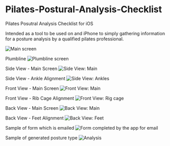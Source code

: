 Pilates-Postural-Analysis-Checklist
===================================

Pilates Posutral Analysis Checklist for iOS

Intended as a tool to be used on and iPhone to simply gathering information for a posture analysis by a qualified pilates professional.

![Main screen](http://i.imgur.com/sfrdOkG.png "Main screen")

Plumbline
![Plumbline screen](http://i.imgur.com/MjCgnS9.png "Plumbline.")

Side View - Main Screen
![Side View: Main](http://i.imgur.com/byWo5YC.png "Side View - Main")

Side View - Ankle Alignment
![Side View: Ankles](http://i.imgur.com/51phCrf.png "Side View - Ankles")

Front View - Main Screen
![Front View: Main](http://i.imgur.com/RI9vMBG.png "Front View - Main")

Front View - Rib Cage Alignment 
![Front View: Rig cage](http://i.imgur.com/G6ypvpz.png "Front View - Rib cage")

Back View - Main Screen
![Back View: Main](http://i.imgur.com/Cgs44K8.png "Back View - Main")

Back View - Feet Alignment 
![Back View: Feet](http://i.imgur.com/dhu5p3o.png "Back View - Feet")

Sample of form which is emailed
![Form completed by the app for email](http://i.imgur.com/nz1PB8X.png "form")

Sample of generated posture type
![Analysis](http://i.imgur.com/tuLEJCB.png "analysis")





